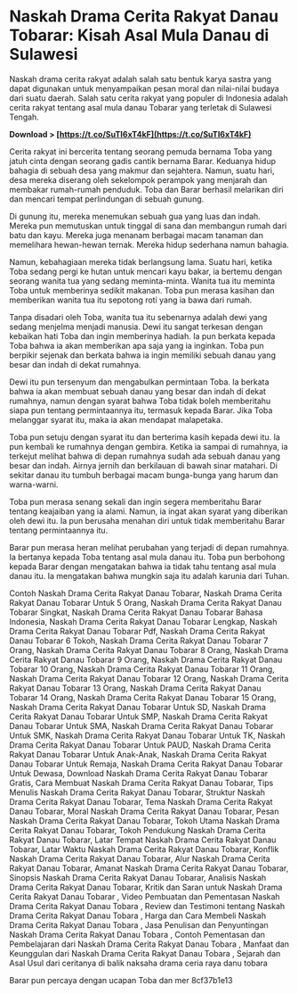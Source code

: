# Naskah Drama Cerita Rakyat Danau Tobarar: Kisah Asal Mula Danau di Sulawesi
 
Naskah drama cerita rakyat adalah salah satu bentuk karya sastra yang dapat digunakan untuk menyampaikan pesan moral dan nilai-nilai budaya dari suatu daerah. Salah satu cerita rakyat yang populer di Indonesia adalah cerita rakyat tentang asal mula danau Tobarar yang terletak di Sulawesi Tengah.
 
**Download &gt; [https://t.co/SuTI6xT4kF](https://t.co/SuTI6xT4kF)**


 
Cerita rakyat ini bercerita tentang seorang pemuda bernama Toba yang jatuh cinta dengan seorang gadis cantik bernama Barar. Keduanya hidup bahagia di sebuah desa yang makmur dan sejahtera. Namun, suatu hari, desa mereka diserang oleh sekelompok perampok yang menjarah dan membakar rumah-rumah penduduk. Toba dan Barar berhasil melarikan diri dan mencari tempat perlindungan di sebuah gunung.
 
Di gunung itu, mereka menemukan sebuah gua yang luas dan indah. Mereka pun memutuskan untuk tinggal di sana dan membangun rumah dari batu dan kayu. Mereka juga menanam berbagai macam tanaman dan memelihara hewan-hewan ternak. Mereka hidup sederhana namun bahagia.
 
Namun, kebahagiaan mereka tidak berlangsung lama. Suatu hari, ketika Toba sedang pergi ke hutan untuk mencari kayu bakar, ia bertemu dengan seorang wanita tua yang sedang meminta-minta. Wanita tua itu meminta Toba untuk memberinya sedikit makanan. Toba pun merasa kasihan dan memberikan wanita tua itu sepotong roti yang ia bawa dari rumah.
 
Tanpa disadari oleh Toba, wanita tua itu sebenarnya adalah dewi yang sedang menjelma menjadi manusia. Dewi itu sangat terkesan dengan kebaikan hati Toba dan ingin memberinya hadiah. Ia pun berkata kepada Toba bahwa ia akan memberikan apa saja yang ia inginkan. Toba pun berpikir sejenak dan berkata bahwa ia ingin memiliki sebuah danau yang besar dan indah di dekat rumahnya.
 
Dewi itu pun tersenyum dan mengabulkan permintaan Toba. Ia berkata bahwa ia akan membuat sebuah danau yang besar dan indah di dekat rumahnya, namun dengan syarat bahwa Toba tidak boleh memberitahu siapa pun tentang permintaannya itu, termasuk kepada Barar. Jika Toba melanggar syarat itu, maka ia akan mendapat malapetaka.
 
Toba pun setuju dengan syarat itu dan berterima kasih kepada dewi itu. Ia pun kembali ke rumahnya dengan gembira. Ketika ia sampai di rumahnya, ia terkejut melihat bahwa di depan rumahnya sudah ada sebuah danau yang besar dan indah. Airnya jernih dan berkilauan di bawah sinar matahari. Di sekitar danau itu tumbuh berbagai macam bunga-bunga yang harum dan warna-warni.
 
Toba pun merasa senang sekali dan ingin segera memberitahu Barar tentang keajaiban yang ia alami. Namun, ia ingat akan syarat yang diberikan oleh dewi itu. Ia pun berusaha menahan diri untuk tidak memberitahu Barar tentang permintaannya itu.
 
Barar pun merasa heran melihat perubahan yang terjadi di depan rumahnya. Ia bertanya kepada Toba tentang asal mula danau itu. Toba pun berbohong kepada Barar dengan mengatakan bahwa ia tidak tahu tentang asal mula danau itu. Ia mengatakan bahwa mungkin saja itu adalah karunia dari Tuhan.
 
Contoh Naskah Drama Cerita Rakyat Danau Tobarar,  Naskah Drama Cerita Rakyat Danau Tobarar Untuk 5 Orang,  Naskah Drama Cerita Rakyat Danau Tobarar Singkat,  Naskah Drama Cerita Rakyat Danau Tobarar Bahasa Indonesia,  Naskah Drama Cerita Rakyat Danau Tobarar Lengkap,  Naskah Drama Cerita Rakyat Danau Tobarar Pdf,  Naskah Drama Cerita Rakyat Danau Tobarar 6 Tokoh,  Naskah Drama Cerita Rakyat Danau Tobarar 7 Orang,  Naskah Drama Cerita Rakyat Danau Tobarar 8 Orang,  Naskah Drama Cerita Rakyat Danau Tobarar 9 Orang,  Naskah Drama Cerita Rakyat Danau Tobarar 10 Orang,  Naskah Drama Cerita Rakyat Danau Tobarar 11 Orang,  Naskah Drama Cerita Rakyat Danau Tobarar 12 Orang,  Naskah Drama Cerita Rakyat Danau Tobarar 13 Orang,  Naskah Drama Cerita Rakyat Danau Tobarar 14 Orang,  Naskah Drama Cerita Rakyat Danau Tobarar 15 Orang,  Naskah Drama Cerita Rakyat Danau Tobarar Untuk SD,  Naskah Drama Cerita Rakyat Danau Tobarar Untuk SMP,  Naskah Drama Cerita Rakyat Danau Tobarar Untuk SMA,  Naskah Drama Cerita Rakyat Danau Tobarar Untuk SMK,  Naskah Drama Cerita Rakyat Danau Tobarar Untuk TK,  Naskah Drama Cerita Rakyat Danau Tobarar Untuk PAUD,  Naskah Drama Cerita Rakyat Danau Tobarar Untuk Anak-Anak,  Naskah Drama Cerita Rakyat Danau Tobarar Untuk Remaja,  Naskah Drama Cerita Rakyat Danau Tobarar Untuk Dewasa,  Download Naskah Drama Cerita Rakyat Danau Tobarar Gratis,  Cara Membuat Naskah Drama Cerita Rakyat Danau Tobarar,  Tips Menulis Naskah Drama Cerita Rakyat Danau Tobarar,  Struktur Naskah Drama Cerita Rakyat Danau Tobarar,  Tema Naskah Drama Cerita Rakyat Danau Tobarar,  Moral Naskah Drama Cerita Rakyat Danau Tobarar,  Pesan Naskah Drama Cerita Rakyat Danau Tobarar,  Tokoh Utama Naskah Drama Cerita Rakyat Danau Tobarar,  Tokoh Pendukung Naskah Drama Cerita Rakyat Danau Tobarar,  Latar Tempat Naskah Drama Cerita Rakyat Danau Tobarar,  Latar Waktu Naskah Drama Cerita Rakyat Danau Tobarar,  Konflik Naskah Drama Cerita Rakyat Danau Tobarar,  Alur Naskah Drama Cerita Rakyat Danau Tobarar,  Amanat Naskah Drama Cerita Rakyat Danau Tobarar,  Sinopsis Naskah Drama Cerita Rakyat Danau Tobarar,  Analisis Naskah Drama Cerita Rakyat Danau Tobarar,  Kritik dan Saran untuk Naskah Drama Cerita Rakyat Danau Tobarar ,  Video Pembuatan dan Pementasan Naskah Drama Cerita Rakyat Danau Tobara ,  Review dan Testimoni tentang Naskah Drama Cerita Rakyat Danau Tobara ,  Harga dan Cara Membeli Naskah Drama Cerita Rakyat Danau Tobara ,  Jasa Penulisan dan Penyuntingan Naskah Drama Cerita Rakyat Danau Tobara ,  Contoh Pementasan dan Pembelajaran dari Naskah Drama Cerita Rakyat Danau Tobara ,  Manfaat dan Keunggulan dari Naskah Drama Cerita Rakyat Danau Tobara ,  Sejarah dan Asal Usul dari ceritanya di balik naksaha drama ceria raya danu tobara
 
Barar pun percaya dengan ucapan Toba dan mer
 8cf37b1e13
 
